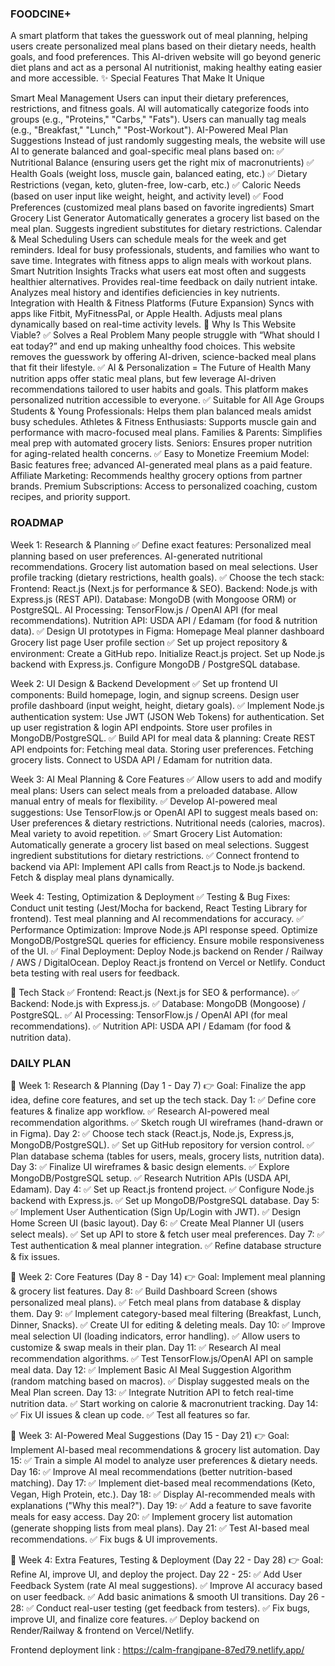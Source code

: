 ### FOODCINE+

A smart platform that takes the guesswork out of meal planning, helping users create personalized meal plans based on their dietary needs, health goals, and food preferences. This AI-driven website will go beyond generic diet plans and act as a personal AI nutritionist, making healthy eating easier and more accessible. ✨ Special Features That Make It Unique

Smart Meal Management Users can input their dietary preferences, restrictions, and fitness goals. AI will automatically categorize foods into groups (e.g., "Proteins," "Carbs," "Fats"). Users can manually tag meals (e.g., "Breakfast," "Lunch," "Post-Workout").
AI-Powered Meal Plan Suggestions Instead of just randomly suggesting meals, the website will use AI to generate balanced and goal-specific meal plans based on: ✅ Nutritional Balance (ensuring users get the right mix of macronutrients) ✅ Health Goals (weight loss, muscle gain, balanced eating, etc.) ✅ Dietary Restrictions (vegan, keto, gluten-free, low-carb, etc.) ✅ Caloric Needs (based on user input like weight, height, and activity level) ✅ Food Preferences (customized meal plans based on favorite ingredients)
Smart Grocery List Generator Automatically generates a grocery list based on the meal plan. Suggests ingredient substitutes for dietary restrictions.
Calendar & Meal Scheduling Users can schedule meals for the week and get reminders. Ideal for busy professionals, students, and families who want to save time. Integrates with fitness apps to align meals with workout plans.
Smart Nutrition Insights Tracks what users eat most often and suggests healthier alternatives. Provides real-time feedback on daily nutrient intake. Analyzes meal history and identifies deficiencies in key nutrients.
Integration with Health & Fitness Platforms (Future Expansion) Syncs with apps like Fitbit, MyFitnessPal, or Apple Health. Adjusts meal plans dynamically based on real-time activity levels. 📌 Why Is This Website Viable? ✅ Solves a Real Problem Many people struggle with “What should I eat today?” and end up making unhealthy food choices. This website removes the guesswork by offering AI-driven, science-backed meal plans that fit their lifestyle. ✅ AI & Personalization = The Future of Health Many nutrition apps offer static meal plans, but few leverage AI-driven recommendations tailored to user habits and goals. This platform makes personalized nutrition accessible to everyone. ✅ Suitable for All Age Groups Students & Young Professionals: Helps them plan balanced meals amidst busy schedules. Athletes & Fitness Enthusiasts: Supports muscle gain and performance with macro-focused meal plans. Families & Parents: Simplifies meal prep with automated grocery lists. Seniors: Ensures proper nutrition for aging-related health concerns. ✅ Easy to Monetize Freemium Model: Basic features free; advanced AI-generated meal plans as a paid feature. Affiliate Marketing: Recommends healthy grocery options from partner brands. Premium Subscriptions: Access to personalized coaching, custom recipes, and priority support.

### ROADMAP

Week 1: Research & Planning ✅ Define exact features: Personalized meal planning based on user preferences. AI-generated nutritional recommendations. Grocery list automation based on meal selections. User profile tracking (dietary restrictions, health goals). ✅ Choose the tech stack: Frontend: React.js (Next.js for performance & SEO). Backend: Node.js with Express.js (REST API). Database: MongoDB (with Mongoose ORM) or PostgreSQL. AI Processing: TensorFlow.js / OpenAI API (for meal recommendations). Nutrition API: USDA API / Edamam (for food & nutrition data). ✅ Design UI prototypes in Figma: Homepage Meal planner dashboard Grocery list page User profile section ✅ Set up project repository & environment: Create a GitHub repo. Initialize React.js project. Set up Node.js backend with Express.js. Configure MongoDB / PostgreSQL database.

Week 2: UI Design & Backend Development ✅ Set up frontend UI components: Build homepage, login, and signup screens. Design user profile dashboard (input weight, height, dietary goals). ✅ Implement Node.js authentication system: Use JWT (JSON Web Tokens) for authentication. Set up user registration & login API endpoints. Store user profiles in MongoDB/PostgreSQL. ✅ Build API for meal data & planning: Create REST API endpoints for: Fetching meal data. Storing user preferences. Fetching grocery lists. Connect to USDA API / Edamam for nutrition data.

Week 3: AI Meal Planning & Core Features ✅ Allow users to add and modify meal plans: Users can select meals from a preloaded database. Allow manual entry of meals for flexibility. ✅ Develop AI-powered meal suggestions: Use TensorFlow.js or OpenAI API to suggest meals based on: User preferences & dietary restrictions. Nutritional needs (calories, macros). Meal variety to avoid repetition. ✅ Smart Grocery List Automation: Automatically generate a grocery list based on meal selections. Suggest ingredient substitutions for dietary restrictions. ✅ Connect frontend to backend via API: Implement API calls from React.js to Node.js backend. Fetch & display meal plans dynamically.

Week 4: Testing, Optimization & Deployment ✅ Testing & Bug Fixes: Conduct unit testing (Jest/Mocha for backend, React Testing Library for frontend). Test meal planning and AI recommendations for accuracy. ✅ Performance Optimization: Improve Node.js API response speed. Optimize MongoDB/PostgreSQL queries for efficiency. Ensure mobile responsiveness of the UI. ✅ Final Deployment: Deploy Node.js backend on Render / Railway / AWS / DigitalOcean. Deploy React.js frontend on Vercel or Netlify. Conduct beta testing with real users for feedback.

📌 Tech Stack ✅ Frontend: React.js (Next.js for SEO & performance). ✅ Backend: Node.js with Express.js. ✅ Database: MongoDB (Mongoose) / PostgreSQL. ✅ AI Processing: TensorFlow.js / OpenAI API (for meal recommendations). ✅ Nutrition API: USDA API / Edamam (for food & nutrition data).

### DAILY PLAN
📅 Week 1: Research & Planning (Day 1 - Day 7) 👉 Goal: Finalize the app idea, define core features, and set up the tech stack. Day 1: ✅ Define core features & finalize app workflow. ✅ Research AI-powered meal recommendation algorithms. ✅ Sketch rough UI wireframes (hand-drawn or in Figma). Day 2: ✅ Choose tech stack (React.js, Node.js, Express.js, MongoDB/PostgreSQL). ✅ Set up GitHub repository for version control. ✅ Plan database schema (tables for users, meals, grocery lists, nutrition data). Day 3: ✅ Finalize UI wireframes & basic design elements. ✅ Explore MongoDB/PostgreSQL setup. ✅ Research Nutrition APIs (USDA API, Edamam). Day 4: ✅ Set up React.js frontend project. ✅ Configure Node.js backend with Express.js. ✅ Set up MongoDB/PostgreSQL database. Day 5: ✅ Implement User Authentication (Sign Up/Login with JWT). ✅ Design Home Screen UI (basic layout). Day 6: ✅ Create Meal Planner UI (users select meals). ✅ Set up API to store & fetch user meal preferences. Day 7: ✅ Test authentication & meal planner integration. ✅ Refine database structure & fix issues.

📅 Week 2: Core Features (Day 8 - Day 14) 👉 Goal: Implement meal planning & grocery list features. Day 8: ✅ Build Dashboard Screen (shows personalized meal plans). ✅ Fetch meal plans from database & display them. Day 9: ✅ Implement category-based meal filtering (Breakfast, Lunch, Dinner, Snacks). ✅ Create UI for editing & deleting meals. Day 10: ✅ Improve meal selection UI (loading indicators, error handling). ✅ Allow users to customize & swap meals in their plan. Day 11: ✅ Research AI meal recommendation algorithms. ✅ Test TensorFlow.js/OpenAI API on sample meal data. Day 12: ✅ Implement Basic AI Meal Suggestion Algorithm (random matching based on macros). ✅ Display suggested meals on the Meal Plan screen. Day 13: ✅ Integrate Nutrition API to fetch real-time nutrition data. ✅ Start working on calorie & macronutrient tracking. Day 14: ✅ Fix UI issues & clean up code. ✅ Test all features so far.

📅 Week 3: AI-Powered Meal Suggestions (Day 15 - Day 21) 👉 Goal: Implement AI-based meal recommendations & grocery list automation. Day 15: ✅ Train a simple AI model to analyze user preferences & dietary needs. Day 16: ✅ Improve AI meal recommendations (better nutrition-based matching). Day 17: ✅ Implement diet-based meal recommendations (Keto, Vegan, High Protein, etc.). Day 18: ✅ Display AI-recommended meals with explanations ("Why this meal?"). Day 19: ✅ Add a feature to save favorite meals for easy access. Day 20: ✅ Implement grocery list automation (generate shopping lists from meal plans). Day 21: ✅ Test AI-based meal recommendations. ✅ Fix bugs & UI improvements.

📅 Week 4: Extra Features, Testing & Deployment (Day 22 - Day 28) 👉 Goal: Refine AI, improve UI, and deploy the project. Day 22 - 25: ✅ Add User Feedback System (rate AI meal suggestions). ✅ Improve AI accuracy based on user feedback. ✅ Add basic animations & smooth UI transitions. Day 26 - 28: ✅ Conduct real-user testing (get feedback from testers). ✅ Fix bugs, improve UI, and finalize core features. ✅ Deploy backend on Render/Railway & frontend on Vercel/Netlify.

Frontend deployment link : https://calm-frangipane-87ed79.netlify.app/
